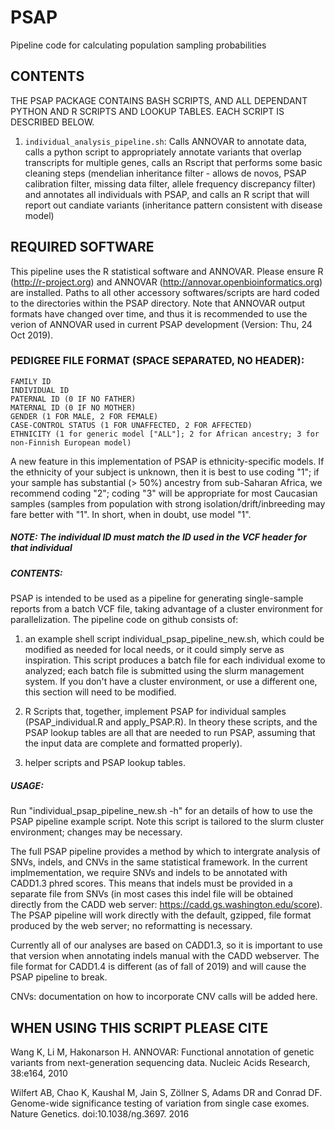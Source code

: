 # PSAP
Pipeline code for calculating population sampling probabilities

## CONTENTS
THE PSAP PACKAGE CONTAINS BASH SCRIPTS, AND ALL DEPENDANT PYTHON AND R SCRIPTS AND LOOKUP TABLES. EACH SCRIPT IS DESCRIBED BELOW.

1) ```individual_analysis_pipeline.sh```: Calls ANNOVAR to annotate data, calls a python script to appropriately annotate variants that overlap transcripts for multiple genes, calls an Rscript that performs some basic cleaning steps (mendelian inheritance filter - allows de novos, PSAP calibration filter, missing data filter, allele frequency discrepancy filter) and annotates all individuals with PSAP, and calls an R script that will report out candiate variants (inheritance pattern consistent with disease model)

## REQUIRED SOFTWARE
This pipeline uses the R statistical software and ANNOVAR.  Please ensure R (http://r-project.org) and ANNOVAR (http://annovar.openbioinformatics.org) are installed.  Paths to all other accessory softwares/scripts are hard coded to the directories within the PSAP directory. Note that ANNOVAR output formats have changed over time, and thus it is recommended to use the verion of ANNOVAR used in current PSAP development (Version: Thu, 24 Oct 2019). 


### PEDIGREE FILE FORMAT (SPACE SEPARATED, NO HEADER):

```
FAMILY ID
INDIVIDUAL ID
PATERNAL ID (0 IF NO FATHER)
MATERNAL ID (0 IF NO MOTHER)
GENDER (1 FOR MALE, 2 FOR FEMALE)
CASE-CONTROL STATUS (1 FOR UNAFFECTED, 2 FOR AFFECTED)
ETHNICITY (1 for generic model ["ALL"]; 2 for African ancestry; 3 for non-Finnish European model)
```
A new feature in this implementation of PSAP is ethnicity-specific models. If the ethnicity of your subject is unknown, then 
it is best to use coding "1"; if your sample has substantial (> 50%) ancestry from sub-Saharan Africa, we recommend coding "2"; coding "3" will be appropriate for most Caucasian samples (samples from population with strong isolation/drift/inbreeding may fare better with "1". In short, when in doubt, use model "1". 

##### NOTE: The individual ID must match the ID used in the VCF header for that individual


##### CONTENTS: 

PSAP is intended to be used as a pipeline for generating single-sample reports from a batch VCF file, taking advantage of a 
cluster environment for parallelization. The pipeline code on github consists of:
1. an example shell script individual_psap_pipeline_new.sh, which could be modified as needed for local needs, or it could 
simply serve as inspiration. This script produces a batch file for each individual exome to analyzed; each batch file is 
submitted using the slurm management system. If you don't have a cluster environment, or use a different one, this section
will need to be modified. 

2. R Scripts that, together, implement PSAP for individual samples (PSAP_individual.R and apply_PSAP.R). In theory these
scripts, and the PSAP lookup tables are all that are needed to run PSAP, assuming that the input data are complete and
formatted properly).

3. helper scripts and PSAP lookup tables. 


##### USAGE: 

Run "individual_psap_pipeline_new.sh -h" for an details of how to use the PSAP pipeline example script. Note this script
is tailored to the slurm cluster environment; changes may be necessary. 

The full PSAP pipeline provides a method by which to intergrate analysis of SNVs, indels, and CNVs in the same statistical 
framework. In the current implmementation, we require SNVs and indels to be annotated with CADD1.3 phred scores. This means 
that indels must be provided in a separate file from SNVs (in most cases this indel file will be obtained directly from the
CADD web server: https://cadd.gs.washington.edu/score). The PSAP pipeline will work directly with the default, gzipped, file
format produced by the web server; no reformatting is necessary. 

Currently all of our analyses are based on CADD1.3, so it is important to use that version when annotating indels manual 
with the CADD webserver. The file format for CADD1.4 is different (as of fall of 2019) and will cause the PSAP pipeline to
break.

CNVs: documentation on how to incorporate CNV calls will be added here.


## WHEN USING THIS SCRIPT PLEASE CITE
Wang K, Li M, Hakonarson H. ANNOVAR: Functional annotation of genetic variants from next-generation sequencing data. Nucleic Acids Research, 38:e164, 2010

Wilfert AB, Chao K, Kaushal M, Jain S, Zöllner S, Adams DR and Conrad DF.  Genome-wide significance testing of variation from single case exomes. Nature Genetics. doi:10.1038/ng.3697. 2016
